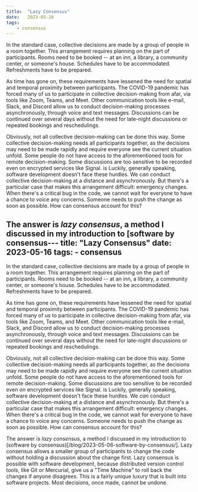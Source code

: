 ```yaml
---
title:  "Lazy Consensus"
date:   2023-05-16
tags:
	- consensus
---
```

In the standard case, collective decisions are made by a group of people in a room together. This arrangement requires planning on the part of participants. Rooms need to be booked -- at an inn, a library, a community center, or someone's house. Schedules have to be accommodated. Refreshments have to be prepared.

As time has gone on, these requirements have lessened the need for spatial and temporal proximity between participants. The COVID-19 pandemic has forced many of us to participate in collective decision-making from afar, via tools like Zoom, Teams, and Meet. Other communication tools like e-mail, Slack, and Discord allow us to conduct decision-making processes asynchronously, through voice and text messages. Discussions can be continued over several days without the need for late-night discussions or repeated bookings and reschedulings.

Obviously, not all collective decision-making can be done this way. Some collective decision-making needs all participants together, as the decisions may need to be made rapidly and require everyone see the current situation unfold. Some people do not have access to the aforementioned tools for remote decision-making. Some discussions are too sensitive to be recorded even on encrypted services like Signal.
is
Luckily, generally speaking, software development doesn't face these hurdles. We *can* conduct collective decision-making at a distance and asynchronously. But there's a particular case that makes this arrangement difficult: emergency changes. When there's a critical bug in the code, we cannot wait for everyone to have a chance to voice any concerns. Someone needs to push the change as soon as possible. How can consensus account for this?

The answer is *lazy consensus*, a method I discussed in my introduction to [software by consensus---
title:  "Lazy Consensus"
date:   2023-05-16
tags:
	- consensus
---
In the standard case, collective decisions are made by a group of people in a room together. This arrangement requires planning on the part of participants. Rooms need to be booked -- at an inn, a library, a community center, or someone's house. Schedules have to be accommodated. Refreshments have to be prepared.

As time has gone on, these requirements have lessened the need for spatial and temporal proximity between participants. The COVID-19 pandemic has forced many of us to participate in collective decision-making from afar, via tools like Zoom, Teams, and Meet. Other communication tools like e-mail, Slack, and Discord allow us to conduct decision-making processes asynchronously, through voice and text messages. Discussions can be continued over several days without the need for late-night discussions or repeated bookings and reschedulings.

Obviously, not all collective decision-making can be done this way. Some collective decision-making needs all participants together, as the decisions may need to be made rapidly and require everyone see the current situation unfold. Some people do not have access to the aforementioned tools for remote decision-making. Some discussions are too sensitive to be recorded even on encrypted services like Signal.
is
Luckily, generally speaking, software development doesn't face these hurdles. We *can* conduct collective decision-making at a distance and asynchronously. But there's a particular case that makes this arrangement difficult: emergency changes. When there's a critical bug in the code, we cannot wait for everyone to have a chance to voice any concerns. Someone needs to push the change as soon as possible. How can consensus account for this?

The answer is *lazy consensus*, a method I discussed in my introduction to (software by consensus)[/blog/2023-05-06-software-by-consensus/]. Lazy consensus allows a smaller group of participants to change the code without holding a discussion about the change first. Lazy consensus is possible with software development, because distributed version control tools, like Git or Mercurial, give us a "Time Machine" to roll back the changes if anyone disagrees. This is a fairly unique luxury that is built into software projects. Most decisions, once made, cannot be undone.
